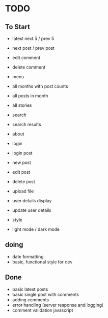 # TODO

## To Start

- latest next 5 / prev 5
- next post / prev post
- edit comment
- delete comment
- menu
- all months with post counts
- all posts in month
- all stories
- search
- search results
- about
- login
- login post
- new post
- edit post
- delete post
- upload file
- user details display
- update user details

- style
- light mode / dark mode

## doing

- date formatting
- basic, functional style for dev

## Done

- basic latest posts
- basic single post with comments
- adding comments
- error handling (server response and logging)
- comment validation javascript